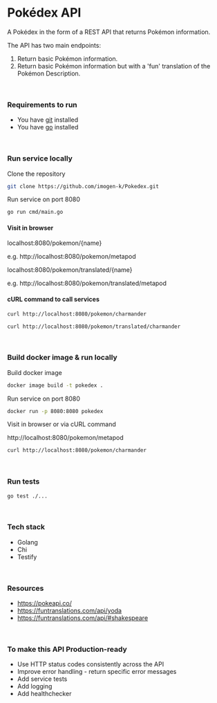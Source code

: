 # Pokédex API

A Pokédex in the form of a REST API that returns Pokémon information.

The API has two main endpoints:
1. Return basic Pokémon information.
2. Return basic Pokémon information but with a 'fun' translation of the Pokémon Description.

<br>

### Requirements to run

- You have [git](https://git-scm.com/book/en/v2/Getting-Started-Installing-Git) installed
- You have [go](https://go.dev/doc/install) installed

<br>

### Run service locally

Clone the repository

```bash
git clone https://github.com/imogen-k/Pokedex.git
```

Run service on port 8080
```bash
go run cmd/main.go
```


#### Visit in browser

localhost:8080/pokemon/{name}

e.g. http://localhost:8080/pokemon/metapod


localhost:8080/pokemon/translated/{name}

e.g. http://localhost:8080/pokemon/translated/metapod


#### cURL command to call services

```bash 
curl http://localhost:8080/pokemon/charmander
```
```bash 
curl http://localhost:8080/pokemon/translated/charmander
```

<br>

### Build docker image & run locally

Build docker image

```bash
docker image build -t pokedex .
```

Run service on port 8080

```bash
docker run -p 8080:8080 pokedex
```

Visit in browser or via cURL command

http://localhost:8080/pokemon/metapod

```bash 
curl http://localhost:8080/pokemon/charmander
```

<br>

### Run tests

```bash 
go test ./...
```

<br>

### Tech stack
- Golang
- Chi
- Testify

<br>

### Resources
- https://pokeapi.co/
- https://funtranslations.com/api/yoda
- https://funtranslations.com/api/#shakespeare

<br>

### To make this API Production-ready

- Use HTTP status codes consistently across the API
- Improve error handling - return specific error messages
- Add service tests
- Add logging 
- Add healthchecker 
